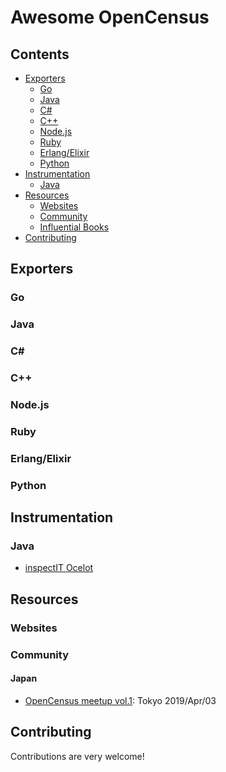 # Awesome OpenCensus

## Contents

- [Exporters](#exporters)
  - [Go](#go)
  - [Java](#java)
  - [C#](#c)
  - [C++](#c-1)
  - [Node.js](#go)
  - [Ruby](#ruby)
  - [Erlang/Elixir](#erlangelixir)
  - [Python](#python)
- [Instrumentation](#instrumentation)
  - [Java](#java-1)
- [Resources](#resources)
  - [Websites](#websites)
  - [Community](#community)
  - [Influential Books](#influential-books)
- [Contributing](#contributing)

## Exporters

### Go

### Java

### C#

### C++

### Node.js

### Ruby

### Erlang/Elixir

### Python

## Instrumentation

### Java

- [inspectIT Ocelot](http://docs.inspectit.rocks/releases/latest/)

## Resources

### Websites

### Community

#### Japan

* [OpenCensus meetup vol.1](https://opencensus.connpass.com/event/123885/): Tokyo 2019/Apr/03

## Contributing

Contributions are very welcome!
